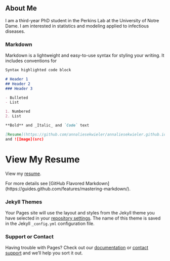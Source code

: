 ## About Me

I am a third-year PhD student in the Perkins Lab at the University of Notre Dame. I am interested in statistics and modeling applied to infectious diseases.

### Markdown

Markdown is a lightweight and easy-to-use syntax for styling your writing. It includes conventions for

```markdown
Syntax highlighted code block

# Header 1
## Header 2
### Header 3

- Bulleted
- List

1. Numbered
2. List

**Bold** and _Italic_ and `Code` text

[Resume](https://github.com/annaliesekwieler/annaliesekwieler.github.io/blob/master/resume.html) 
and ![Image](src)


```


<h1>View My Resume</h1>
    <p>View my <a href="https://github.com/annaliesekwieler/annaliesekwieler.github.io/blob/master/Resume.pdf">resume</a>.</p>
For more details see [GitHub Flavored Markdown](https://guides.github.com/features/mastering-markdown/).

### Jekyll Themes

Your Pages site will use the layout and styles from the Jekyll theme you have selected in your [repository settings](https://github.com/annaliesekwieler/annaliesekwieler.github.io/settings). The name of this theme is saved in the Jekyll `_config.yml` configuration file.

### Support or Contact

Having trouble with Pages? Check out our [documentation](https://docs.github.com/categories/github-pages-basics/) or [contact support](https://github.com/contact) and we’ll help you sort it out.
